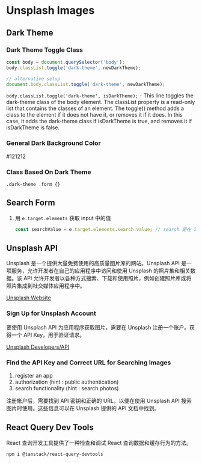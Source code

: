 # Unsplash Images

## Dark Theme

### Dark Theme Toggle Class

```jsx
const body = document.querySelector('body');
body.classList.toggle('dark-theme', newDarkTheme);

// alternative setup
document.body.classList.toggle('dark-theme', newDarkTheme);
```

`body.classList.toggle('dark-theme', isDarkTheme);` - This line toggles the dark-theme class of the body element. The classList property is a read-only list that contains the classes of an element. The toggle() method adds a class to the element if it does not have it, or removes it if it does. In this case, it adds the dark-theme class if isDarkTheme is true, and removes it if isDarkTheme is false.

### General Dark Background Color

#121212

### Class Based On Dark Theme

`.dark-theme .form {}`

## Search Form

1. 用 `e.target.elements` 获取 input 中的值
   ```jsx
   const searchValue = e.target.elements.search.value; // search 是在 input 中设置的 name; e.target.value 的另一种方式
   ```

## Unsplash API

Unsplash 是一个提供大量免费使用的高质量图片库的网站。Unsplash API 是一项服务，允许开发者在自己的应用程序中访问和使用 Unsplash 的照片集和相关数据。该 API 允许开发者以各种方式搜索、下载和使用照片，例如创建照片库或将照片集成到社交媒体应用程序中。

[Unsplash Website](https://unsplash.com/)

### Sign Up for Unsplash Account

要使用 Unsplash API 为应用程序获取图片，需要在 Unsplash 注册一个账户。获得一个 API Key，用于验证请求。

[Unsplash Developers/API](https://unsplash.com/developers)

### Find the API Key and Correct URL for Searching Images

1. register an app
2. authorization (hint : public authentication)
3. search functionality (hint : search photos)

注册帐户后，需要找到 API 密钥和正确的 URL，以便在使用 Unsplash API 搜索图片时使用。这些信息可以在 Unsplash 提供的 API 文档中找到。

## React Query Dev Tools

React 查询开发工具提供了一种检查和调试 React 查询数据和缓存行为的方法。

```sh
npm i @tanstack/react-query-devtools
```